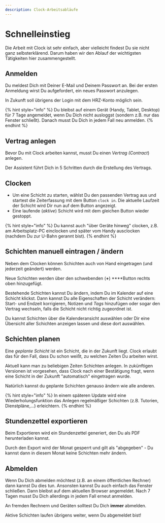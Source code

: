 ```yaml
---
description: Clock-Arbeitsabläufe
---
```


# Schnelleinstieg

Die Arbeit mit Clock ist sehr einfach, aber vielleicht findest Du sie nicht ganz selbsterklärend. Darum haben wir den Ablauf der wichtigsten Tätigkeiten hier zusammengestellt.

## Anmelden

Du meldest Dich mit Deiner E-Mail und Deinem Passwort an. Bei der ersten Anmeldung wirst Du aufgefordert, ein neues Passwort anzulegen.

In Zukunft soll übrigens der Login mit dem HRZ-Konto möglich sein.

{% hint style="info" %}
Du bleibst auf einem Gerät \(Handy, Tablet, Desktop\) für 7 Tage angemeldet, wenn Du Dich nicht ausloggst \(sondern z.B. nur das Fenster schließt\). Danach musst Du Dich in jedem Fall neu anmelden.
{% endhint %}

## Vertrag anlegen

Bevor Du mit Clock arbeiten kannst, musst Du einen _Vertrag \(Contract_\) anlegen.

Der Assistent führt Dich in 5 Schritten durch die Erstellung des Vertrags.

## Clocken

* Um eine Schicht zu starten, wählst Du den passenden Vertrag aus und startest die Zeiterfassung mit dem Button `clock in`. Die aktuelle Laufzeit der Schicht wird Dir nun auf dem Button angezeigt.
* Eine laufende \(_aktive_\) Schicht wird mit dem gleichen Button wieder gestoppt.

{% hint style="info" %}
Du kannst auch "über Geräte hinweg" clocken, z.B. am Arbeitsplatz-PC einclocken und später vom Handy ausclocken \(nachdem Du zur U-Bahn gerannt bist\).
{% endhint %}

## Schichten manuell eintragen / ändern

Neben dem Clocken können Schichten auch von Hand eingetragen \(und jederzeit geändert\) werden.

Neue Schichten werden über den schwebenden \(**+**\) ****Button rechts oben hinzugefügt.

Bestehende Schichten kannst Du ändern, indem Du im Kalender auf eine Schicht klickst. Dann kannst Du alle Eigenschaften der Schicht verändern: Start- und Endzeit korrigieren, Notizen und _Tags_ hinzufügen oder sogar den Vertrag wechseln, falls die Schicht nicht richtig zugeordnet ist.

Du kannst Schichten über die Kalenderansicht auswählen oder Dir eine Übersicht aller Schichten anzeigen lassen und diese dort auswählen.

## Schichten planen

Eine _geplante Schicht_ ist ein Schicht, die in der Zukunft liegt. Clock erlaubt das für den Fall, dass Du schon weißt, zu welchen Zeiten Du arbeiten wirst.

Aktuell kann man zu beliebigen Zeiten Schichten anlegen. In zukünftigen Versionen ist vorgesehen, dass Clock nach einer Bestätigung fragt, wenn eine Schicht in der Zukunft "automatisch" eingetragen wurde.

Natürlich kannst du geplante Schichten genauso ändern wie alle anderen.

{% hint style="info" %}
In einem späteren Update wird eine Wiederholungsfunktion das Anlegen regelmäßiger Schichten \(z.B. Tutorien, Dienstpläne,...\) erleichtern.
{% endhint %}

## Stundenzettel exportieren

Beim Exportieren wird ein Stundenzettel generiert, den Du als PDF herunterladen kannst.

Durch den Export wird der Monat gesperrt und gilt als "abgegeben" - Du kannst dann in diesem Monat keine Schichten mehr ändern.

## Abmelden

Wenn Du Dich abmelden möchtest \(z.B. an einem öffentlichen Rechner\) dann kannst Du dies tun. Ansonsten kannst Du auch einfach das Fenster schließen. Dann bleibst auf dem aktuellen Browser angemeldet. Nach 7 Tagen musst Du Dich allerdings in jedem Fall erneut anmelden.

An fremden Rechnern und Geräten solltest Du Dich **immer** abmelden.

Aktive Schichten laufen übrigens weiter, wenn Du abgemeldet bist!
